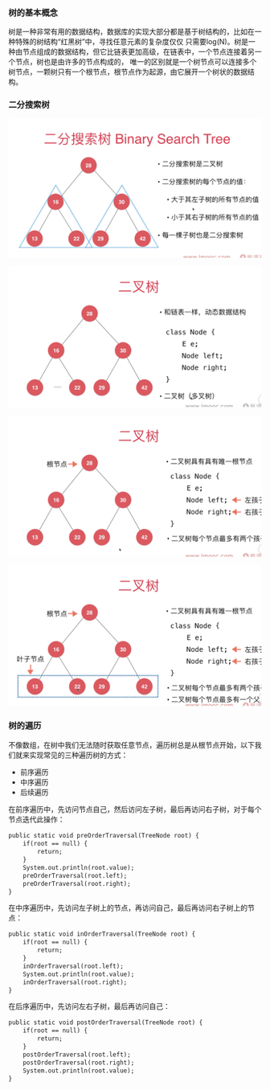 ### 树的基本概念

树是一种非常有用的数据结构，数据库的实现大部分都是基于树结构的，比如在一种特殊的树结构“红黑树”中，寻找任意元素的复杂度仅仅
只需要log(N)。树是一种由节点组成的数据结构，但它比链表更加高级，在链表中，一个节点连接着另一个节点，树也是由许多的节点构成的，
唯一的区别就是一个树节点可以连接多个树节点，一颗树只有一个根节点，根节点作为起源，由它展开一个树状的数据结构。


### 二分搜索树

![这是图片](image/binary-search-tree-1.png)

![这是图片](image/binary-search-tree-2.png)

![这是图片](image/binary-search-tree-3.png)

![这是图片](image/binary-search-tree-4.png)


### 树的遍历

不像数组，在树中我们无法随时获取任意节点，遍历树总是从根节点开始，以下我们就来实现常见的三种遍历树的方式：

- 前序遍历
- 中序遍历
- 后续遍历

在前序遍历中，先访问节点自己，然后访问左子树，最后再访问右子树，对于每个节点迭代此操作：

```aidl
public static void preOrderTraversal(TreeNode root) {
    if(root == null) {
        return;
    }
    System.out.println(root.value);
    preOrderTraversal(root.left);
    preOrderTraversal(root.right);
}

```

在中序遍历中，先访问左子树上的节点，再访问自己，最后再访问右子树上的节点：

```aidl
public static void inOrderTraversal(TreeNode root) {
    if(root == null) {
        return;
    }
    inOrderTraversal(root.left);
    System.out.println(root.value);
    inOrderTraversal(root.right);
}
```

在后序遍历中，先访问左右子树，最后再访问自己：

```aidl
public static void postOrderTraversal(TreeNode root) {
    if(root == null) {
        return;
    }
    postOrderTraversal(root.left);
    postOrderTraversal(root.right);
    System.out.println(root.value);
}
```